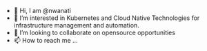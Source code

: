 - 👋 Hi, I am @nwanati
- 👀 I’m interested in Kubernetes and Cloud Native Technologies for infrastructure management and automation.
- 💞️ I’m looking to collaborate on opensource opportunities
- 📫 How to reach me ...

<!---
Nwanati/Nwanati is a ✨ special ✨ repository because its `README.md` (this file) appears on your GitHub profile.
You can click the Preview link to take a look at your changes.
--->

